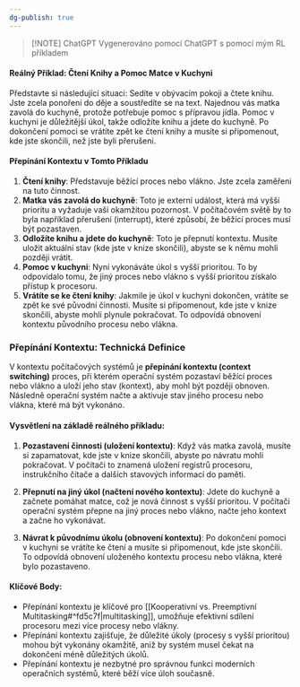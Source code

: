```yaml
---
dg-publish: true
---
```

> [!NOTE] ChatGPT
> Vygenerováno pomocí ChatGPT s pomocí mým RL příkladem
#### Reálný Příklad: Čtení Knihy a Pomoc Matce v Kuchyni

Představte si následující situaci: Sedíte v obývacím pokoji a čtete knihu. Jste zcela ponořeni do děje a soustředíte se na text. Najednou vás matka zavolá do kuchyně, protože potřebuje pomoc s přípravou jídla. Pomoc v kuchyni je důležitější úkol, takže odložíte knihu a jdete do kuchyně. Po dokončení pomoci se vrátíte zpět ke čtení knihy a musíte si připomenout, kde jste skončili, než jste byli přerušeni.

#### Přepínání Kontextu v Tomto Příkladu

1. **Čtení knihy**: Představuje běžící proces nebo vlákno. Jste zcela zaměřeni na tuto činnost.
2. **Matka vás zavolá do kuchyně**: Toto je externí událost, která má vyšší prioritu a vyžaduje vaši okamžitou pozornost. V počítačovém světě by to byla například přerušení (interrupt), které způsobí, že běžící proces musí být pozastaven.
3. **Odložíte knihu a jdete do kuchyně**: Toto je přepnutí kontextu. Musíte uložit aktuální stav (kde jste v knize skončili), abyste se k němu mohli později vrátit.
4. **Pomoc v kuchyni**: Nyní vykonáváte úkol s vyšší prioritou. To by odpovídalo tomu, že jiný proces nebo vlákno s vyšší prioritou získalo přístup k procesoru.
5. **Vrátíte se ke čtení knihy**: Jakmile je úkol v kuchyni dokončen, vrátíte se zpět ke své původní činnosti. Musíte si připomenout, kde jste v knize skončili, abyste mohli plynule pokračovat. To odpovídá obnovení kontextu původního procesu nebo vlákna.

### Přepínání Kontextu: Technická Definice

V kontextu počítačových systémů je **přepínání kontextu (context switching)** proces, při kterém operační systém pozastaví běžící proces nebo vlákno a uloží jeho stav (kontext), aby mohl být později obnoven. Následně operační systém načte a aktivuje stav jiného procesu nebo vlákna, které má být vykonáno.

#### Vysvětlení na základě reálného příkladu:

1. **Pozastavení činnosti (uložení kontextu)**: Když vás matka zavolá, musíte si zapamatovat, kde jste v knize skončili, abyste po návratu mohli pokračovat. V počítači to znamená uložení registrů procesoru, instrukčního čítače a dalších stavových informací do paměti.
  
2. **Přepnutí na jiný úkol (načtení nového kontextu)**: Jdete do kuchyně a začnete pomáhat matce, což je nová činnost s vyšší prioritou. V počítači operační systém přepne na jiný proces nebo vlákno, načte jeho kontext a začne ho vykonávat.

3. **Návrat k původnímu úkolu (obnovení kontextu)**: Po dokončení pomoci v kuchyni se vrátíte ke čtení a musíte si připomenout, kde jste skončili. To odpovídá obnovení uloženého kontextu procesu nebo vlákna, které bylo pozastaveno.

#### Klíčové Body:
- Přepínání kontextu je klíčové pro [[Kooperativní vs. Preemptivní Multitasking#^fd5c7f|multitasking]], umožňuje efektivní sdílení procesoru mezi více procesy nebo vlákny.
- Přepínání kontextu zajišťuje, že důležité úkoly (procesy s vyšší prioritou) mohou být vykonány okamžitě, aniž by systém musel čekat na dokončení méně důležitých úkolů.
- Přepínání kontextu je nezbytné pro správnou funkci moderních operačních systémů, které běží více úloh současně.